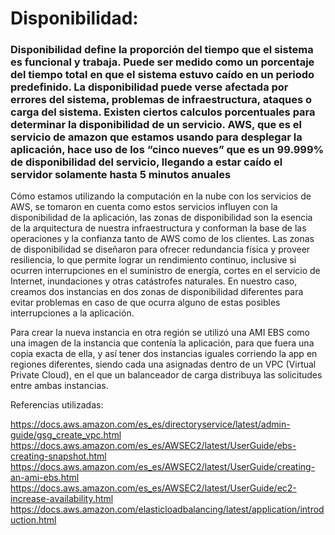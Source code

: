 # Disponibilidad:

### Disponibilidad define la proporción del tiempo que el sistema es funcional y trabaja. Puede ser medido como un porcentaje del tiempo total en que el sistema estuvo caído en un periodo predefinido. La disponibilidad puede verse afectada por errores del sistema, problemas de infraestructura, ataques o carga del sistema. Existen ciertos calculos porcentuales para determinar la disponibilidad de un servicio. AWS, que es el servicio de amazon que estamos usando para desplegar la aplicación, hace uso de los “cinco nueves” que es un 99.999% de disponibilidad del servicio, llegando a estar caído el servidor solamente hasta 5 minutos anuales

Cómo estamos utilizando la computación en la nube con los servicios de AWS, se tomaron en cuenta como estos servicios influyen con la disponibilidad de la aplicación, las zonas de disponibilidad son la esencia de la arquitectura de nuestra infraestructura y conforman la base de las operaciones y la confianza tanto de AWS como de los clientes. Las zonas de disponibilidad se diseñaron para ofrecer redundancia física y proveer resiliencia, lo que permite lograr un rendimiento continuo, inclusive si ocurren interrupciones en el suministro de energía, cortes en el servicio de Internet, inundaciones y otras catástrofes naturales. En nuestro caso, creamos dos instancias en dos zonas de disponibilidad diferentes para evitar problemas en caso de que ocurra alguno de estas posibles interrupciones a la aplicación.

Para crear la nueva instancia en otra región se utilizó una AMI EBS como una imagen de la instancia que contenía la aplicación, para que fuera una copia exacta de ella, y así tener dos instancias iguales corriendo la app en regiones diferentes, siendo cada una asignadas dentro de un VPC (Virtual Private Cloud), en el que un balanceador de carga distribuya las solicitudes entre ambas instancias.


Referencias utilizadas:

https://docs.aws.amazon.com/es_es/directoryservice/latest/admin-guide/gsg_create_vpc.html
https://docs.aws.amazon.com/es_es/AWSEC2/latest/UserGuide/ebs-creating-snapshot.html
https://docs.aws.amazon.com/es_es/AWSEC2/latest/UserGuide/creating-an-ami-ebs.html
https://docs.aws.amazon.com/es_es/AWSEC2/latest/UserGuide/ec2-increase-availability.html
https://docs.aws.amazon.com/elasticloadbalancing/latest/application/introduction.html





